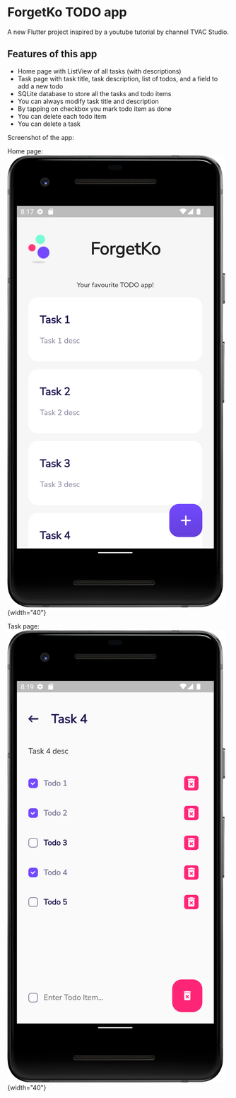 # ForgetKo TODO app

A new Flutter project inspired by a youtube tutorial by channel TVAC Studio.

## Features of this app

- Home page with ListView of all tasks (with descriptions)
- Task page with task title, task description, list of todos, and a field to add a new todo
- SQLite database to store all the tasks and todo items
- You can always modify task title and description
- By tapping on checkbox you mark todo item as done
- You can delete each todo item
- You can delete a task

Screenshot of the app:

Home page:
![Home page](assets/images/img.png){width="40"}

Task page:
![Task page](assets/images/img_1.png){width="40"}


